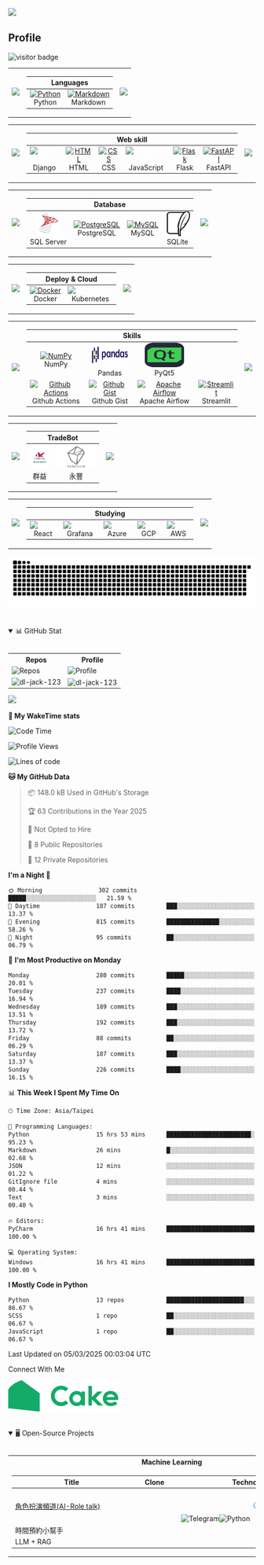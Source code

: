 <!-- sample badge demo https://simpleicons.org/ -->

<!-- Font Name: Larry 3D, Merlin1, Ogre, Calvin S, Cyberlarge, Isometric3, Slant, Lean, Kban,  JS Cursive -->

<!-- 前提示參考 -->
<!-- 參考 https://github.com/kyechan99/capsule-render/tree/master -->
<!-- 參考 https://capsule-render.vercel.app/ -->
<img src="https://capsule-render.vercel.app/api?type=waving&height=200&color=gradient&text=DL.Chiu&desc=A%20great%20product%20starts%20with%20a%20single%20line%20of%20code-but%20it's%20the%20deployment%20that%20makes%20it%20real.&descAlignY=40&fontAlignY=19&reversal=true&textBg=false&animation=twinkling" />
<!-- 特殊文字參考 -->
<!-- 參考 https://patorjk.com/software/taag/#p=display&f=Alpha&t=DL%20CHIU -->

## Profile

![visitor badge](https://visitor-badge.laobi.icu/badge?page_id=dl-jack-123.dl-jack-123&left_color=red&right_color=green&left_text=Hello%20Visitors)

<table width="100%" align="center">
    <tr>
        <!-- 左側圖片 -->
        <td align="left" style="border: none;">
            <img src="https://user-images.githubusercontent.com/74038190/213866269-5d00981c-7c98-46d7-8a8e-16f462f15227.gif" width="200" />
        </td>
        <!-- 中間語言表格 -->
        <td align="center" style="border: none;">
            <table>
                <thead>
                    <tr>
                        <th colspan="10" align="center"> Languages </th>
                    </tr>
                </thead>
                <tbody>
                    <tr>
                        <td align="center" style="border: none;">
                            <a href="https://www.python.org/">
                                <img alt="Python" width="50" height="50" src="https://techstack-generator.vercel.app/python-icon.svg"/>
                            </a>
                            <br> Python
                        </td>
                        <td align="center" style="border: none;">
                            <a href="https://markdown.tw/">
                                <img alt="Markdown" width="45" height="50" src="https://skillicons.dev/icons?i=md"/>
                            </a>
                            <br> Markdown
                        </td>
                    </tr>
                </tbody>
            </table>
        </td>
        <!-- 右側圖片 -->
        <td align="right" style="border: none;">
            <img src="https://user-images.githubusercontent.com/74038190/213866269-5d00981c-7c98-46d7-8a8e-16f462f15227.gif" width="200" />
        </td>
    </tr>
</table>


<!-- Web skill -->

<table width="100%" align="center">
    <tr>
        <!-- 左側圖片 -->
        <td align="left" style="border: none;">
            <img src="https://user-images.githubusercontent.com/74038190/213866269-5d00981c-7c98-46d7-8a8e-16f462f15227.gif" width="200" />
        </td>
        <!-- 中間語言表格 -->
        <td align="center" style="border: none;">
            <table>
        <thead>
            <tr>
                <th colspan="10" align="center"> Web skill </th>
            </tr>
        </thead>
        <tbody>
            <tr>
                <td align="center" style="border: none;">
                    <a href="https://www.djangoproject.com/" style="color: white;">
                        <img alt="Django" width="40" height="50" src="https://techstack-generator.vercel.app/django-icon.svg"/>
                    </a>
                    <br> Django
                </td>
                <td align="center" style="border: none;">
                    <a href="https://developer.mozilla.org/zh-TW/docs/Web/HTML">
                        <img alt="HTML" width="40" height="50" src="https://skillicons.dev/icons?i=html"/>
                    </a>
                    <br> HTML
                </td>
                <td align="center" style="border: none;">
                    <a href="https://developer.mozilla.org/zh-TW/docs/Web/CSS">
                        <img alt="CSS" width="40" height="50" src="https://skillicons.dev/icons?i=css"/>
                    </a>
                    <br> CSS
                </td>
                <td align="center" style="border: none;">
                    <a href="https://developer.mozilla.org/zh-TW/docs/Web/JavaScript" style="color: white;">
                        <img alt="JavaScript" width="40" height="50" src="https://techstack-generator.vercel.app/js-icon.svg"/>
                    </a>
                    <br> JavaScript
                </td>
                <td align="center" style="border: none;">
                    <a href="https://flask.palletsprojects.com/">
                        <img alt="Flask" width="40" height="50" src="https://skillicons.dev/icons?i=flask"/>
                    </a>
                    <br> Flask
                </td>
                <td align="center" style="border: none;">
                    <a href="https://fastapi.tiangolo.com/">
                        <img alt="FastAPI" width="40" height="50" src="https://skillicons.dev/icons?i=fastapi"/>
                    </a>
                    <br> FastAPI
                </td>
            </tr>
        </tbody>
    </table>
        </td>
        <!-- 右側圖片 -->
        <td align="right" style="border: none;">
            <img src="https://user-images.githubusercontent.com/74038190/213866269-5d00981c-7c98-46d7-8a8e-16f462f15227.gif" width="200" />
        </td>
    </tr>
</table>

<!-- Database -->

<table width="100%" align="center">
    <tr>
        <!-- 左側圖片 -->
        <td align="left" style="border: none;">
            <img src="https://user-images.githubusercontent.com/74038190/213866269-5d00981c-7c98-46d7-8a8e-16f462f15227.gif" width="200" />
        </td>
        <!-- 中間語言表格 -->
        <td align="center" style="border: none;">
            <table>
                <thead>
                    <tr>
                        <th colspan="10" align="center"> Database </th>
                    </tr>
                </thead>
                <tbody>
                    <tr>
                        <td align="center" style="border: none;">
                            <a href="https://icons8.com/icons/set/sql-server">
                                <img alt="SQL Server" width="50px" src="https://raw.githubusercontent.com/dl-jack-123/dl-jack-123/main/icon/sql-server.png"/>
                            </a>
                            <br> SQL Server
                        </td>
                        <td align="center" style="border: none;">
                            <a href="https://www.postgresql.org/">
                                <img alt="PostgreSQL" width="50" height="50" src="https://skillicons.dev/icons?i=postgresql"/>
                            </a>
                            <br> PostgreSQL
                        </td>
                        <td align="center" style="border: none;">
                            <a href="https://www.mysql.com/">
                                <img alt="MySQL" width="50" height="50" src="https://techstack-generator.vercel.app/mysql-icon.svg"/>
                            </a>
                            <br> MySQL
                        </td>
                        <td align="center" style="border: none;">
                            <a href="https://icons8.com/icons/set/sqlite">
                                <img alt="SQLite" width="50px" src="https://raw.githubusercontent.com/dl-jack-123/dl-jack-123/main/icon/sqlite.png"/>
                            </a>
                            <br> SQLite
                        </td>
                    </tr>
                </tbody>
            </table>
        </td>
        <!-- 右側圖片 -->
        <td align="right" style="border: none;">
            <img src="https://user-images.githubusercontent.com/74038190/213866269-5d00981c-7c98-46d7-8a8e-16f462f15227.gif" width="200" />
        </td>
    </tr>
</table>

<!-- Deploy & Cloud -->
<table width="100%" align="center">
    <tr>
        <!-- 左側圖片 -->
        <td align="left" style="border: none;">
            <img src="https://user-images.githubusercontent.com/74038190/213866269-5d00981c-7c98-46d7-8a8e-16f462f15227.gif" width="200" />
        </td>
        <!-- 中間語言表格 -->
        <td align="center" style="border: none;">
            <table>
                <thead>
                    <tr>
                        <th colspan="10" align="center"> Deploy & Cloud </th>
                    </tr>
                </thead>
                <tbody>
                    <tr>
                        <td align="center" style="border: none;">
                            <a href="https://www.docker.com/">
                                <img alt="Docker" width="50" height="50" src="https://techstack-generator.vercel.app/docker-icon.svg"/>
                            </a>
                            <br> Docker
                        </td>
                        <td align="center" style="border: none;">
                            <a href="https://kubernetes.io/" style="color: white;">
                                <img alt="Kubernetes" width="40" height="50" src="https://techstack-generator.vercel.app/kubernetes-icon.svg"/>
                            </a>
                            <br> Kubernetes
                        </td>
                    </tr>
                </tbody>
            </table>
        </td>
        <!-- 右側圖片 -->
        <td align="right" style="border: none;">
            <img src="https://user-images.githubusercontent.com/74038190/213866269-5d00981c-7c98-46d7-8a8e-16f462f15227.gif" width="200" />
        </td>
    </tr>
</table>


<!-- Skills -->

<table width="100%" align="center">
    <tr>
        <!-- 左側圖片 -->
        <td align="left" style="border: none;">
            <img src="https://user-images.githubusercontent.com/74038190/213866269-5d00981c-7c98-46d7-8a8e-16f462f15227.gif" width="200" />
        </td>
        <!-- 中間語言表格 -->
        <td align="center" style="border: none;">
            <table>
                <thead>
                    <tr>
                        <th colspan="10" align="center"> Skills </th>
                    </tr>
                </thead>
                <tbody>
                    <tr>
                        <td align="center" style="border: none;">
                            <a href="https://numpy.org/">
                                <img alt="NumPy" width="40" height="50" src="https://cdn.worldvectorlogo.com/logos/numpy-1.svg"/>
                            </a>
                            <br> NumPy
                        </td>
                        <td align="center" style="border: none;">
                            <a href="https://pandas.pydata.org/">
                                <img alt="Pandas" width="80" height="50" src="https://raw.githubusercontent.com/dl-jack-123/dl-jack-123/main/icon/pandas.svg"/>
                            </a>
                            <br> Pandas
                        </td>
                        <td align="center" style="border: none;">
                            <a href="#">
                                <img alt="PyQt5" width="80" height="50" src="https://raw.githubusercontent.com/tandpfun/skill-icons/refs/heads/main/icons/QT-Dark.svg"/>
                            </a>
                            <br> PyQt5
                        </td>
                    </tr>
                    <tr>
                        <td align="center" style="border: none;">
                            <a href="https://github.com/features/actions">
                                <img alt="Github Actions" width="40" height="50" src="https://skillicons.dev/icons?i=githubactions"/>
                            </a>
                            <br> Github Actions
                        </td>
                        <td align="center" style="border: none;">
                            <a href="https://gist.github.com/">
                                <img alt="Github Gist" width="50" height="50" src="https://k9982874.gallerycdn.vsassets.io/extensions/k9982874/github-gist-explorer/0.2.3/1638842316475/Microsoft.VisualStudio.Services.Icons.Default"/>
                            </a>
                            <br> Github Gist
                        </td>
                        <td align="center" style="border: none;">
                            <a href="https://airflow.apache.org/">
                                <img alt="Apache Airflow" width="40" height="40" src="https://airflow.apache.org/docs/apache-airflow/1.10.15/_images/pin_large.png"/>
                            </a>
                            <br> Apache Airflow
                        </td>
                        <td align="center" style="border: none;">
                            <a href="https://streamlit.io/">
                                <img alt="Streamlit" width="40" height="40" src="https://raw.githubusercontent.com/rlew631/rlew631/5fcb1cee69c8034bfa2b98aad94b584fcff8d84f/streamlit_red.svg"/>
                            </a>
                            <br> Streamlit
                        </td>
                    </tr>
                </tbody>
            </table>
        </td>
        <!-- 右側圖片 -->
        <td align="right" style="border: none;">
            <img src="https://user-images.githubusercontent.com/74038190/213866269-5d00981c-7c98-46d7-8a8e-16f462f15227.gif" width="200" />
        </td>
    </tr>
</table>

<!-- TradeBot -->
<table width="100%" align="center">
    <tr>
        <!-- 左側圖片 -->
        <td align="left" style="border: none;">
            <img src="https://user-images.githubusercontent.com/74038190/213866269-5d00981c-7c98-46d7-8a8e-16f462f15227.gif" width="200" />
        </td>
        <!-- 中間語言表格 -->
        <td align="center" style="border: none;">
                <table>
                <thead>
                    <tr>
                        <th colspan="10" align="center"> TradeBot </th>
                    </tr>
                </thead>
                <tbody>
                    <tr>
                        <td align="center" style="border: none;">
                            <a href="#">
                                <img alt="Capital" width="40" height="50" src="https://raw.githubusercontent.com/dl-jack-123/dl-jack-123/main/icon/capital.png"/>
                            </a>
                            <br> 群益
                        </td>
                        <td align="center" style="border: none;">
                            <a href="#">
                                <img alt="Shioaji" width="80" height="50" src="https://raw.githubusercontent.com/dl-jack-123/dl-jack-123/main/icon/shioaji.png"/>
                            </a>
                            <br> 永豐
                        </td>
                    </tr>
                </tbody>
            </table>
        </td>
        <!-- 右側圖片 -->
        <td align="right" style="border: none;">
            <img src="https://user-images.githubusercontent.com/74038190/213866269-5d00981c-7c98-46d7-8a8e-16f462f15227.gif" width="200" />
        </td>
    </tr>
</table>

<!-- Studying -->
<table width="100%" align="center">
    <tr>
        <!-- 左側圖片 -->
        <td align="left" style="border: none;">
            <img src="https://user-images.githubusercontent.com/74038190/213866269-5d00981c-7c98-46d7-8a8e-16f462f15227.gif" width="200" />
        </td>
        <!-- 中間語言表格 -->
        <td align="center" style="border: none;">
            <table>
                <thead>
                    <tr>
                        <th colspan="10" align="center"> Studying </th>
                    </tr>
                </thead>
                <tbody>
                    <tr>
                        <td align="center" style="border: none;">
                            <a href="https://reactjs.org/" style="color: white;">
                                <img alt="React" width="40" height="50" src="https://techstack-generator.vercel.app/react-icon.svg"/>
                            </a>
                            <br> React
                        </td>
                        <td align="center" style="border: none;">
                            <a href="https://grafana.com/" style="color: white;">
                                <img alt="Grafana" width="40" height="50" src="https://skillicons.dev/icons?i=grafana"/>
                            </a>
                            <br> Grafana
                        </td>
                        <td align="center" style="border: none;">
                            <a href="https://azure.microsoft.com/zh-tw" style="color: white;">
                                <img alt="Azure" width="40" height="50" src="https://skillicons.dev/icons?i=azure"/>
                            </a>
                            <br> Azure
                        </td>
                        <td align="center" style="border: none;">
                            <a href="https://cloud.google.com" style="color: white;">
                                <img alt="GCP" width="40" height="50" src="https://skillicons.dev/icons?i=gcp"/>
                            </a>
                            <br> GCP
                        </td>
                        <td align="center" style="border: none;">
                            <a href="https://aws.amazon.com" style="color: white;">
                                <img alt="AWS" width="40" height="50" src="https://techstack-generator.vercel.app/aws-icon.svg"/>
                            </a>
                            <br> AWS
                        </td>
                    </tr>
                </tbody>
            </table>
        </td>
        <!-- 右側圖片 -->
        <td align="right" style="border: none;">
            <img src="https://user-images.githubusercontent.com/74038190/213866269-5d00981c-7c98-46d7-8a8e-16f462f15227.gif" width="200" />
        </td>
    </tr>
</table>

<!-- Greedy Snake: https://github.com/marketplace/actions/generate-snake-game-from-github-contribution-grid -->
<p align="center">
    <picture>
        <source media="(prefers-color-scheme: dark)" srcset="https://raw.githubusercontent.com/dl-jack-123/dl-jack-123/output/github-contribution-grid-snake-dark.svg">
        <source media="(prefers-color-scheme: light)" srcset="https://raw.githubusercontent.com/dl-jack-123/dl-jack-123/output/github-contribution-grid-snake.svg">
        <img alt="github contribution grid snake animation" src="https://raw.githubusercontent.com/dl-jack-123/dl-jack-123/output/github-contribution-grid-snake.svg">
    </picture>
</p>
<br>

<!-- My GitHub Stat -->
<details open>
    <summary> 📊 GitHub Stat </summary>
    <br>
    <table align="center"> 
        <tr>
            <th> Repos </th>
            <th> Profile </th>
        </tr>
        <tr>
            <td>
                <img alt="Repos" src="http://github-profile-summary-cards.vercel.app/api/cards/repos-per-language?username=dl-jack-123&theme=dracula">
            </td>  
            <td>
                <img alt="Profile" src="http://github-profile-summary-cards.vercel.app/api/cards/profile-details?username=dl-jack-123&theme=dracula">
            </td>
        </tr>
        <tr>
            <td>
                <img align="left" src="https://github-readme-stats.vercel.app/api/top-langs?username=dl-jack-123&show_icons=true&locale=en&layout=compact" alt="dl-jack-123" />
            </td>  
            <td>
                <img align="center" src="https://github-readme-stats.vercel.app/api?username=dl-jack-123&show_icons=true&locale=en" alt="dl-jack-123" />
            </td>
        </tr>
    </table> 
</details>

![](https://leetcard.jacoblin.cool/jick155?theme=unicorn)

[//]: # (https://github.com/anmol098/waka-readme-stats?tab=readme-ov-file)

**🎪 My WakeTime stats**
<!--START_SECTION:waka-->
![Code Time](http://img.shields.io/badge/Code%20Time-29%20hrs%2015%20mins-blue)

![Profile Views](http://img.shields.io/badge/Profile%20Views-20-blue)

![Lines of code](https://img.shields.io/badge/From%20Hello%20World%20I%27ve%20Written-320.9%20thousand%20lines%20of%20code-blue)

**🐱 My GitHub Data** 

> 📦 148.0 kB Used in GitHub's Storage 
 > 
> 🏆 63 Contributions in the Year 2025
 > 
> 🚫 Not Opted to Hire
 > 
> 📜 8 Public Repositories 
 > 
> 🔑 12 Private Repositories 
 > 
**I'm a Night 🦉** 

```text
🌞 Morning                302 commits         █████░░░░░░░░░░░░░░░░░░░░   21.59 % 
🌆 Daytime                187 commits         ███░░░░░░░░░░░░░░░░░░░░░░   13.37 % 
🌃 Evening                815 commits         ███████████████░░░░░░░░░░   58.26 % 
🌙 Night                  95 commits          ██░░░░░░░░░░░░░░░░░░░░░░░   06.79 % 
```
📅 **I'm Most Productive on Monday** 

```text
Monday                   280 commits         █████░░░░░░░░░░░░░░░░░░░░   20.01 % 
Tuesday                  237 commits         ████░░░░░░░░░░░░░░░░░░░░░   16.94 % 
Wednesday                189 commits         ███░░░░░░░░░░░░░░░░░░░░░░   13.51 % 
Thursday                 192 commits         ███░░░░░░░░░░░░░░░░░░░░░░   13.72 % 
Friday                   88 commits          ██░░░░░░░░░░░░░░░░░░░░░░░   06.29 % 
Saturday                 187 commits         ███░░░░░░░░░░░░░░░░░░░░░░   13.37 % 
Sunday                   226 commits         ████░░░░░░░░░░░░░░░░░░░░░   16.15 % 
```


📊 **This Week I Spent My Time On** 

```text
🕑︎ Time Zone: Asia/Taipei

💬 Programming Languages: 
Python                   15 hrs 53 mins      ████████████████████████░   95.23 % 
Markdown                 26 mins             █░░░░░░░░░░░░░░░░░░░░░░░░   02.68 % 
JSON                     12 mins             ░░░░░░░░░░░░░░░░░░░░░░░░░   01.22 % 
GitIgnore file           4 mins              ░░░░░░░░░░░░░░░░░░░░░░░░░   00.44 % 
Text                     3 mins              ░░░░░░░░░░░░░░░░░░░░░░░░░   00.40 % 

🔥 Editors: 
PyCharm                  16 hrs 41 mins      █████████████████████████   100.00 % 

💻 Operating System: 
Windows                  16 hrs 41 mins      █████████████████████████   100.00 % 
```

**I Mostly Code in Python** 

```text
Python                   13 repos            ██████████████████████░░░   86.67 % 
SCSS                     1 repo              ██░░░░░░░░░░░░░░░░░░░░░░░   06.67 % 
JavaScript               1 repo              ██░░░░░░░░░░░░░░░░░░░░░░░   06.67 % 
```




 Last Updated on 05/03/2025 00:03:04 UTC
<!--END_SECTION:waka-->

<p>Connect With Me</p>

<a href="https://www.cake.me/s--4pKu7Tk3JfSRdDwJQt6yVg--/jick"><img src="/img/cake.svg" alt="Cake"/></a>



<br>

<!-- Open-Source Projects -->

<details open>

<summary> 🖥️ Open-Source Projects </summary>

<br>



<table width='1000' align="center">

<tr> <th> Machine Learning </th> </tr>

<td>



<!-- Machine Learning -->

| <div style='width: 230px'> Title </div>                                                  | <div style='width: 80px'> Clone </div> | <div style='width: 300px'> Technologies </div>                                                                                                                                                                                                                                                                                                                                                            |
|------------------------------------------------------------------------------------------|----------------------------------------|-----------------------------------------------------------------------------------------------------------------------------------------------------------------------------------------------------------------------------------------------------------------------------------------------------------------------------------------------------------------------------------------------------------|
| [角色扮演頻道(AI-Role talk)](https://github.com/dl-jack-123/AIRole_TgBot)                      |                                        | <img alt="Telegram" width="40" height="40" src="https://upload.wikimedia.org/wikipedia/commons/thumb/8/82/Telegram_logo.svg/1200px-Telegram_logo.svg.png"/><img alt="Python" width="50" height="50" src="https://techstack-generator.vercel.app/python-icon.svg"/> <img alt="Google Gemini" width="75" height="65" src="https://raw.githubusercontent.com/dl-jack-123/dl-jack-123/main/icon/Gemini.gif"/> |
| 時間預約小幫手                                                                                  |                                        |                                                                                                                                                                                                                                                                                                                                                                                                           |
| LLM + RAG                                                                                |                                        |                                                                                                                                                                                                                                                                                                                                                                                                           |

</td> </table>



<br>

</details>
